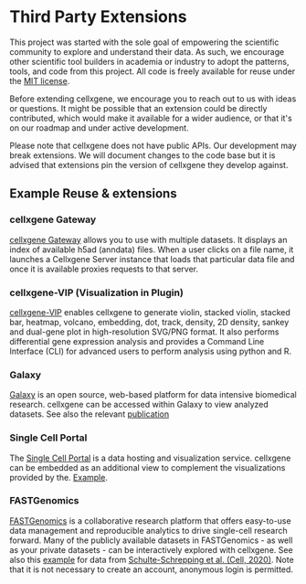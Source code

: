 # Third Party Extensions

This project was started with the sole goal of empowering the scientific community to explore and understand their data. As such, we encourage other scientific tool builders in academia or industry to adopt the patterns, tools, and code from this project. All code is freely available for reuse under the [MIT license](https://opensource.org/licenses/MIT).

Before extending cellxgene, we encourage you to reach out to us with ideas or questions. It might be possible that an extension could be directly contributed, which would make it available for a wider audience, or that it's on our roadmap and under active development.

Please note that cellxgene does not have public APIs. Our development may break extensions. We will document changes to the code base but it is advised that extensions pin the version of cellxgene they develop against.

## Example Reuse & extensions

### cellxgene Gateway

[cellxgene Gateway](https://github.com/Novartis/cellxgene-gateway) allows you to use with multiple datasets. It displays an index of available h5ad \(anndata\) files. When a user clicks on a file name, it launches a Cellxgene Server instance that loads that particular data file and once it is available proxies requests to that server.

### cellxgene-VIP \(Visualization in Plugin\)

[cellxgene-VIP](https://github.com/interactivereport/cellxgene_VIP) enables cellxgene to generate violin, stacked violin, stacked bar, heatmap, volcano, embedding, dot, track, density, 2D density, sankey and dual-gene plot in high-resolution SVG/PNG format. It also performs differential gene expression analysis and provides a Command Line Interface \(CLI\) for advanced users to perform analysis using python and R.

### Galaxy

[Galaxy](https://singlecell.usegalaxy.eu/) is an open source, web-based platform for data intensive biomedical research. cellxgene can be accessed within Galaxy to view analyzed datasets. See also the relevant [publication](https://www.biorxiv.org/content/10.1101/2020.06.06.137570v1.full.pdf)

### Single Cell Portal

The [Single Cell Portal](https://singlecell.broadinstitute.org/single_cell) is a data hosting and visualization service. cellxgene can be embedded as an additional view to complement the visualizations provided by the. [Example](https://singlecell.broadinstitute.org/single_cell/study/SCP807/atlas-of-healthy-and-shiv-infected-non-human-primate-lung-and-ileum-ace2-cells).

### FASTGenomics

[FASTGenomics](https://beta.fastgenomics.org/) is a collaborative research platform that offers easy-to-use data management and reproducible analytics to drive single-cell research forward. Many of the publicly available datasets in FASTGenomics - as well as your private datasets - can be interactively explored with cellxgene. See also this [example](https://beta.fastgenomics.org/datasets/detail-dataset-952687f71ef34322a850553c4a24e82e#Cellxgene) for data from [Schulte-Schrepping et al. \(Cell, 2020\)](https://beta.fastgenomics.org/p/schulte-schrepping_covid19). Note that it is not necessary to create an account, anonymous login is permitted.

